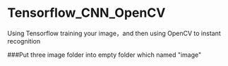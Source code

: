 # Tensorflow_CNN_OpenCV
Using Tensorflow training your image，and then using OpenCV to instant recognition


###Put three image folder into empty folder which named "image"
